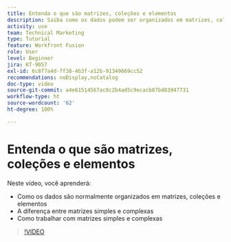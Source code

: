 ```yaml
---
title: Entenda o que são matrizes, coleções e elementos
description: Saiba como os dados podem ser organizados em matrizes, coleções e elementos, e entenda como trabalhar com matrizes simples e complexas no  [!DNL Adobe Workfront Fusion].
activity: use
team: Technical Marketing
type: Tutorial
feature: Workfront Fusion
role: User
level: Beginner
jira: KT-9057
exl-id: 6c8f7a4d-ff38-4b3f-a12b-91349669cc52
recommendations: noDisplay,noCatalog
doc-type: video
source-git-commit: a4e61514567ac8c2b4ad5c9ecacb87bd83947731
workflow-type: ht
source-wordcount: '62'
ht-degree: 100%

---
```


# Entenda o que são matrizes, coleções e elementos

Neste vídeo, você aprenderá:

* Como os dados são normalmente organizados em matrizes, coleções e elementos
* A diferença entre matrizes simples e complexas
* Como trabalhar com matrizes simples e complexas

>[!VIDEO](https://video.tv.adobe.com/v/335298/?quality=12&learn=on)
